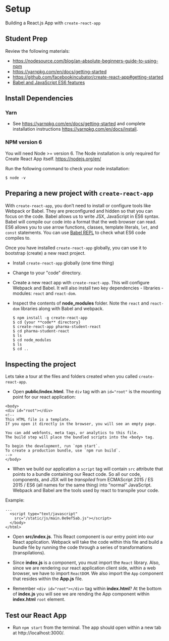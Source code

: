 
# Setup

Building a React.js App with `create-react-app`

## Student Prep

Review the following materials:

- https://nodesource.com/blog/an-absolute-beginners-guide-to-using-npm
- https://yarnpkg.com/en/docs/getting-started
- https://github.com/facebookincubator/create-react-app#getting-started
- [Babel and JavaScript ES6 features](http://babeljs.io/learn-es2015/)

## Install Dependencies

### Yarn

- See https://yarnpkg.com/en/docs/getting-started and complete installation instructions https://yarnpkg.com/en/docs/install.

### NPM version 6

You will need Node >= version 6.  The Node installation is only required for Create React App itself.  https://nodejs.org/en/

Run the following command to check your node installation:

```
$ node -v
```

## Preparing a new project with `create-react-app`

With `create-react-app`, you don’t need to install or configure tools like Webpack or Babel.  They are preconfigured and hidden so that you can focus on the code.  Babel allows us to write JSX, JavaScript in ES6 syntax.  Babel will compile our code into a format that the web browser can read.  ES6 allows you to use arrow functions, classes, template literals, `let`, and `const` statements. You can use [Babel REPL](http://babeljs.io/repl/#?babili=false&evaluate=true&lineWrap=false&presets=es2015%2Creact&experimental=false&loose=false&spec=false&code=const%20element%20%3D%20%3Ch1%3EHello%2C%20world!%3C%2Fh1%3E%3B%0Aconst%20container%20%3D%20document.getElementById('root')%3B%0AReactDOM.render(element%2C%20container)%3B%0A) to check what ES6 code compiles to.

Once you have installed `create-react-app` globally, you can use it to bootstrap (create) a new react project.

- Install `create-react-app` globally (one time thing)
- Change to your "code" directory.
- Create a new react app with `create-react-app`.  This will configure Webpack and Babel.  It will also install two key dependencies - libraries - modules: `react` and  `react-dom`.
- Inspect the contents of **node_modules** folder.  Note the `react` and  `react-dom` libraries along with Babel and webpack.

  ```
  $ npm install -g create-react-app
  $ cd {your **code** directory}
  $ create-react-app pharma-student-react
  $ cd pharma-student-react
  $ ls
  $ cd node_modules
  $ ls
  $ cd ..
  ```

## Inspecting the project

Lets take a tour at the files and folders created when you called `create-react-app`.

- Open **public/index.html**.  The `div` tag with an `id="root"` is the mounting point for our react application:

```
<body>
<div id="root"></div>
<!--
This HTML file is a template.
If you open it directly in the browser, you will see an empty page.

You can add webfonts, meta tags, or analytics to this file.
The build step will place the bundled scripts into the <body> tag.

To begin the development, run `npm start`.
To create a production bundle, use `npm run build`.
-->
</body>
```

- When we build our application a `script` tag will contain `src` attribute that points to a bundle containing our React code.  So all our code, components, and JSX will be _transpiled_ from ECMAScript 2015 / ES 2015 / ES6 (all names for the same thing) into "normal" JavaScript.  Webpack and Babel are the tools used by react to transpile your code.

Example:

```
...
  <script type="text/javascript"
    src="/static/js/main.0e9ef5ab.js"></script>
  </body>
</html>
```

- Open **src/index.js**.  This React component is our entry point into our React application. Webpack will take the code within this file and build a bundle file by running the code through a series of transformations (transpilations).

- Since **index.js** is a component, you must import the `React` library. Also, since we are rendering our react application client side, within a web browser, we have to import `ReactDOM`.  We also import the `App` component that resides within the **App.js** file.

- Remember `<div id="root"></div>` tag within **index.html**?  At the bottom of **index.js** you will see we are rending the App component within **index.html** `root` element.

## Test our React App

- Run `npm start` from the terminal.  The app should open within a new tab at http://localhost:3000/.
